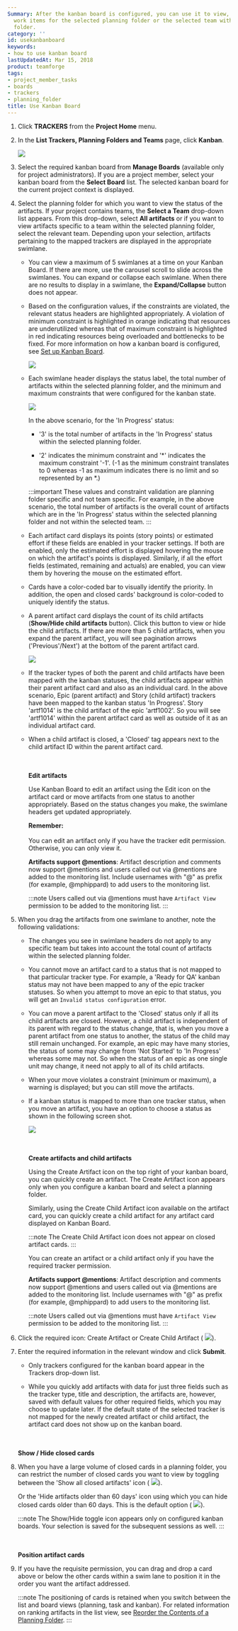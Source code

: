 ```yaml
---
Summary: After the kanban board is configured, you can use it to view, plan and track
  work items for the selected planning folder or the selected team within that planning
  folder.
category: ''
id: usekanbanboard
keywords:
- how to use kanban board
lastUpdatedAt: Mar 15, 2018
product: teamforge
tags:
- project_member_tasks
- boards
- trackers
- planning_folder
title: Use Kanban Board
---
```



1. Click **TRACKERS** from the **Project Home** menu.

2. In the **List Trackers, Planning Folders and Teams** page, click **Kanban**.

   ![](/docs/assets/images/listplantrack03.png)

3. Select the required kanban board from **Manage Boards** (available only for project administrators). If you are a project member, select your kanban board from the **Select Board** list. The selected kanban board for the current project context is displayed.

4. Select the planning folder for which you want to view the status of the artifacts. If your project contains teams, the **Select a Team** drop-down list appears. From this drop-down, select **All artifacts** or if you want to view artifacts specific to a team within the selected planning folder, select the relevant team. Depending upon your selection, artifacts pertaining to the mapped trackers are displayed in the appropriate swimlane.

   * You can view a maximum of 5 swimlanes at a time on your Kanban Board. If there are more, use the carousel scroll to slide across the swimlanes. You can expand or collapse each swimlane. When there are no results to display in a swimlane, the **Expand/Collapse** button does not appear.

   * Based on the configuration values, if the constraints are violated, the relevant status headers are highlighted appropriately. A violation of minimum constraint is highlighted in orange indicating that resources are underutilized whereas that of maximum constraint is highlighted in red indicating resources being overloaded and bottlenecks to be fixed. For more information on how a kanban board is configured, see [Set up Kanban Board](./configkanbanboard).

     ![](/docs/assets/images/kanbanboard.png)

   * Each swimlane header displays the status label, the total number of artifacts within the selected planning folder, and the minimum and maximum constraints that were configured for the kanban state.

     ![](/docs/assets/images/kb-swimlaneheader.png)

     In the above scenario, for the 'In Progress' status:

      * '3' is the total number of artifacts in the 'In Progress' status within the selected planning folder.
 
      * '2' indicates the minimum constraint and '*' indicates the maximum constraint '-1'. (-1 as the minimum constraint translates to 0 whereas -1 as maximum indicates there is no limit and so represented by an *.)

      :::important
      These values and constraint validation are planning folder specific and not team specific. For example, in the above scenario, the total number of artifacts is the overall count of artifacts which are in the 'In Progress' status within the selected planning folder and not within the selected team.
      :::
 
   * Each artifact card displays its points (story points) or estimated effort if these fields are enabled in your tracker settings. If both are enabled, only the estimated effort is displayed hovering the mouse on which the artifact's points is displayed. Similarly, if all the effort fields (estimated, remaining and actuals) are enabled, you can view them by hovering the mouse on the estimated effort.

   * Cards have a color-coded bar to visually identify the priority. In addition, the open and closed cards' background is color-coded to uniquely identify the status.

   * A parent artifact card displays the count of its child artifacts (**Show/Hide child artifacts** button). Click this button to view or hide the child artifacts. If there are more than 5 child artifacts, when you expand the parent artifact, you will see pagination arrows ('Previous'/Next') at the bottom of the parent artifact card.

     ![](/docs/assets/images/kb-parentchildartf.png)

   * If the tracker types of both the parent and child artifacts have been mapped with the kanban statuses, the child artifacts appear within their parent artifact card and also as an individual card. In the above scenario, Epic (parent artifact) and Story (child artifact) trackers have been mapped to the kanban status 'In Progress'. Story 'artf1014' is the child artifact of the epic 'artf1002'. So you will see 'artf1014' within the parent artifact card as well as outside of it as an individual artifact card.
 
   * When a child artifact is closed, a 'Closed' tag appears next to the child artifact ID within the parent artifact card.

     <br></br>
     **Edit artifacts**

     Use Kanban Board to edit an artifact using the Edit icon on the artifact card or move artifacts from one status to another appropriately. Based on the status changes you make, the swimlane headers get updated appropriately.


     **Remember:**<br></br>
     You can edit an artifact only if you have the tracker edit permission. Otherwise, you can only view it.

     **Artifacts support @mentions**: Artifact description and comments now support @mentions and users called out via @mentions are added to the monitoring list. Include usernames with "@" as prefix (for example, @mphippard) to add users to the monitoring list.

     :::note
     Users called out via @mentions must have `Artifact View` permission to be added to the monitoring list.
     :::

 1. When you drag the artifacts from one swimlane to another, note the following validations:

    * The changes you see in swimlane headers do not apply to any specific team but takes into account the total count of artifacts within the selected planning folder.

    * You cannot move an artifact card to a status that is not mapped to that particular tracker type. For example, a 'Ready for QA' kanban status may not have been mapped to any of the epic tracker statuses. So when you attempt to move an epic to that status, you will get an `Invalid status configuration` error.

    * You can move a parent artifact to the 'Closed' status only if all its child artifacts are closed. However, a child artifact is independent of its parent with regard to the status change, that is, when you move a parent artifact from one status to another, the status of the child may still remain unchanged. For example, an epic may have many stories, the status of some may change from 'Not Started' to 'In Progress' whereas some may not. So when the status of an epic as one single unit may change, it need not apply to all of its child artifacts.

    * When your move violates a constraint (minimum or maximum), a warning is displayed; but you can still move the artifacts.

    * If a kanban status is mapped to more than one tracker status, when you move an artifact, you have an option to choose a status as shown in the following screen shot.

      ![](/docs/assets/images/kb-selectstatus.png)

      <br></br>
      **Create artifacts and child artifacts**

      Using the Create Artifact icon on the top right of your kanban board, you can quickly create an artifact. The Create Artifact icon appears only when you configure a kanban board and select a planning folder.

      Similarly, using the Create Child Artifact icon available on the artifact card, you can quickly create a child artifact for any artifact card displayed on Kanban Board.

      :::note
      The Create Child Artifact icon does not appear on closed artifact cards.
      :::

      You can create an artifact or a child artifact only if you have the required tracker permission.

      **Artifacts support @mentions**: Artifact description and comments now support @mentions and users called out via @mentions are added to the monitoring list. Include usernames with "@" as prefix (for example, @mphippard) to add users to the monitoring list.

      :::note
      Users called out via @mentions must have `Artifact View` permission to be added to the monitoring list.
      :::

 1. Click the required icon: Create Artifact or Create Child Artifact ( ![](/docs/assets/images/kb_createartf.PNG)).

 2. Enter the required information in the relevant window and click **Submit**.

    * Only trackers configured for the kanban board appear in the Trackers drop-down list.

    * While you quickly add artifacts with data for just three fields such as the tracker type, title and description, the artifacts are, however, saved with default values for other required fields, which you may choose to update later. If the default state of the selected tracker is not mapped for the newly created artifact or child artifact, the artifact card does not show up on the kanban board.

     <br></br>
     **Show / Hide closed cards**

 3. When you have a large volume of closed cards in a planning folder, you can restrict the number of closed cards you want to view by toggling between the 'Show all closed artifacts' icon ( ![](/docs/assets/images/kb_showall.PNG)).


    Or the 'Hide artifacts older than 60 days' icon using which you can hide closed cards older than 60 days. This is the default option ( ![](/docs/assets/images/kb_show60days.PNG)).

    :::note
    The Show/Hide toggle icon appears only on configured kanban boards. Your selection is saved for the subsequent sessions as well.
    :::
    
    <br></br>
    **Position artifact cards**

 9. If you have the requisite permission, you can drag and drop a card above or below the other cards within a swim lane to position it in the order you want the artifact addressed.

    :::note
    The positioning of cards is retained when you switch between the list and board views (planning, task and kanban). For related information on ranking artifacts in the list view, see [Reorder the Contents of a Planning Folder](./reorderplanningfoldercontent).
    :::
